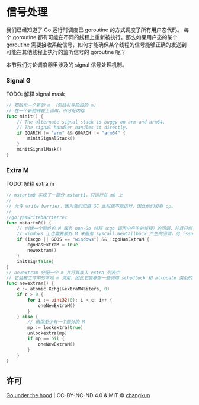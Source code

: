 # 信号处理

我们已经知道了 Go 运行时调度已 goroutine 的方式调度了所有用户态代码。
每个 goroutine 都有可能在不同的线程上重新被执行。那么如果用户态的某个
goroutine 需要接收系统信号，如何才能确保某个线程的信号能够正确的发送到
可能在其他线程上执行的监听信号的 goroutine 呢？

本节我们讨论调度器里涉及的 signal 信号处理机制。

### Signal G

TODO: 解释 signal mask

```go
// 初始化一个新的 m （包括引导阶段的 m）
// 在一个新的线程上调用，不分配内存
func minit() {
	// The alternate signal stack is buggy on arm and arm64.
	// The signal handler handles it directly.
	if GOARCH != "arm" && GOARCH != "arm64" {
		minitSignalStack()
	}
	minitSignalMask()
}
```

### Extra M

TODO: 解释 extra m

```go
// mstartm0 实现了一部分 mstart1，只运行在 m0 上
//
// 允许 write barrier，因为我们知道 GC 此时还不能运行，因此他们没有 op。
//
//go:yeswritebarrierrec
func mstartm0() {
	// 创建一个额外的 M 服务 non-Go 线程（cgo 调用中产生的线程）的回调，并且只创建一个
	// windows 上也需要额外 M 来服务 syscall.NewCallback 产生的回调，见 issue #6751
	if (iscgo || GOOS == "windows") && !cgoHasExtraM {
		cgoHasExtraM = true
		newextram()
	}
	initsig(false)
}
// newextram 分配一个 m 并将其放入 extra 列表中
// 它会被工作中的本地 m 调用，因此它能够做一些调用 schedlock 和 allocate 类似的事情。
func newextram() {
	c := atomic.Xchg(&extraMWaiters, 0)
	if c > 0 {
		for i := uint32(0); i < c; i++ {
			oneNewExtraM()
		}
	} else {
		// 确保至少有一个额外的 M
		mp := lockextra(true)
		unlockextra(mp)
		if mp == nil {
			oneNewExtraM()
		}
	}
}
```

## 许可

[Go under the hood](https://github.com/changkun/go-under-the-hood) | CC-BY-NC-ND 4.0 & MIT &copy; [changkun](https://changkun.de)